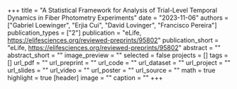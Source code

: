 +++
title = "A Statistical Framework for Analysis of Trial-Level Temporal Dynamics in Fiber Photometry Experiments"
date = "2023-11-06"
authors = ["Gabriel Loewinger", "Erjia Cui", "David Lovinger", "Francisco Pereira"]
publication_types = ["2"]
publication = "eLife, https://elifesciences.org/reviewed-preprints/95802"
publication_short = "eLife, https://elifesciences.org/reviewed-preprints/95802"
abstract = ""
abstract_short = ""
image_preview = ""
selected = false
projects = []
tags = []
url_pdf = ""
url_preprint = ""
url_code = ""
url_dataset = ""
url_project = ""
url_slides = ""
url_video = ""
url_poster = ""
url_source = ""
math = true
highlight = true
[header]
image = ""
caption = ""
+++
